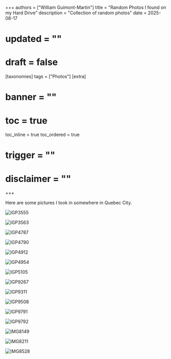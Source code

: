 +++
authors = ["William Guimont-Martin"]
title = "Random Photos I found on my Hard Drive"
description = "Collection of random photos"
date = 2025-08-17
# updated = ""
# draft = false
[taxonomies]
tags = ["Photos"]
[extra]
# banner = ""
# toc = true
toc_inline = true
toc_ordered = true
# trigger = ""
# disclaimer = ""
+++

Here are some pictures I took in somewhere in Quebec City.

![IGP3555](IGP3555.jpg)

![IGP3563](IGP3563.jpg)

![IGP4787](IGP4787.png)

![IGP4790](IGP4790.png)

![IGP4912](IGP4912.png)

![IGP4954](IGP4954.png)

![IGP5105](IGP5105.png)

![IGP9267](IGP9267.jpg)

![IGP9311](IGP9311.jpg)

![IGP9508](IGP9508.png)

![IGP9791](IGP9791.jpg)

![IGP9792](IGP9792.png)

![IMG8149](IMG8149.JPG)

![IMG8211](IMG8211.JPG)

![IMG8528](IMG8528.JPG)


